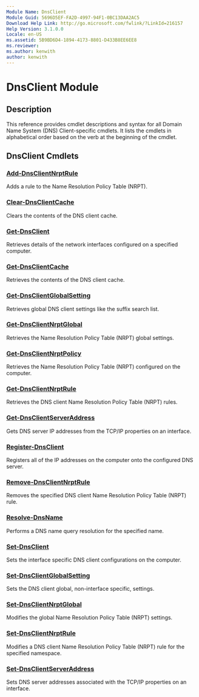 ```yaml
---
Module Name: DnsClient
Module Guid: 5696D5EF-FA2D-4997-94F1-0BC13DAA2AC5
Download Help Link: http://go.microsoft.com/fwlink/?LinkId=216157
Help Version: 3.1.0.0
Locale: en-US
ms.assetid: 5B9BD6D4-1894-4173-8801-D433B8EE6EE8
ms.reviewer:
ms.author: kenwith
author: kenwith
---
```


# DnsClient Module
## Description
This reference provides cmdlet descriptions and syntax for all Domain Name System (DNS) Client-specific cmdlets. It lists the cmdlets in alphabetical order based on the verb at the beginning of the cmdlet.

## DnsClient Cmdlets
### [Add-DnsClientNrptRule](./Add-DnsClientNrptRule.md)
Adds a rule to the Name Resolution Policy Table (NRPT).

### [Clear-DnsClientCache](./Clear-DnsClientCache.md)
Clears the contents of the DNS client cache.

### [Get-DnsClient](./Get-DnsClient.md)
Retrieves details of the network interfaces configured on a specified computer.

### [Get-DnsClientCache](./Get-DnsClientCache.md)
Retrieves the contents of the DNS client cache.

### [Get-DnsClientGlobalSetting](./Get-DnsClientGlobalSetting.md)
Retrieves global DNS client settings like the suffix search list.

### [Get-DnsClientNrptGlobal](./Get-DnsClientNrptGlobal.md)
Retrieves the Name Resolution Policy Table (NRPT) global settings.

### [Get-DnsClientNrptPolicy](./Get-DnsClientNrptPolicy.md)
Retrieves the Name Resolution Policy Table (NRPT) configured on the computer.

### [Get-DnsClientNrptRule](./Get-DnsClientNrptRule.md)
Retrieves the DNS client Name Resolution Policy Table (NRPT) rules.

### [Get-DnsClientServerAddress](./Get-DnsClientServerAddress.md)
Gets DNS server IP addresses from the TCP/IP properties on an interface.

### [Register-DnsClient](./Register-DnsClient.md)
Registers all of the IP addresses on the computer onto the configured DNS server.

### [Remove-DnsClientNrptRule](./Remove-DnsClientNrptRule.md)
Removes the specified DNS client Name Resolution Policy Table (NRPT) rule.

### [Resolve-DnsName](./Resolve-DnsName.md)
Performs a DNS name query resolution for the specified name.

### [Set-DnsClient](./Set-DnsClient.md)
Sets the interface specific DNS client configurations on the computer.

### [Set-DnsClientGlobalSetting](./Set-DnsClientGlobalSetting.md)
Sets the DNS client global, non-interface specific, settings.

### [Set-DnsClientNrptGlobal](./Set-DnsClientNrptGlobal.md)
Modifies the global Name Resolution Policy Table (NRPT) settings.

### [Set-DnsClientNrptRule](./Set-DnsClientNrptRule.md)
Modifies a DNS client Name Resolution Policy Table (NRPT) rule for the specified namespace.

### [Set-DnsClientServerAddress](./Set-DnsClientServerAddress.md)
Sets DNS server addresses associated with the TCP/IP properties on an interface.

